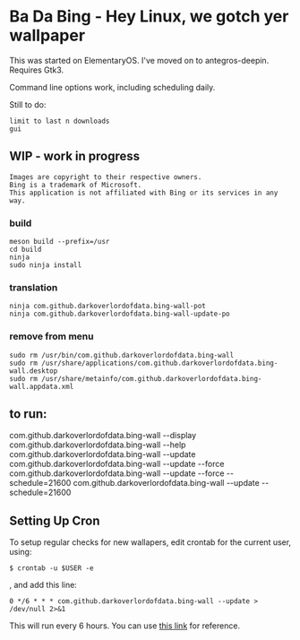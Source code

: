 # Ba Da Bing - Hey Linux, we gotch yer wallpaper

This was started on ElementaryOS. I've moved on to antegros-deepin. 
Requires Gtk3.

Command line options work, including scheduling daily.

Still to do:

    limit to last n downloads
    gui


## WIP - work in progress

    Images are copyright to their respective owners. 
    Bing is a trademark of Microsoft. 
    This application is not affiliated with Bing or its services in any way.

### build

    meson build --prefix=/usr
    cd build
    ninja
    sudo ninja install

### translation

    ninja com.github.darkoverlordofdata.bing-wall-pot
    ninja com.github.darkoverlordofdata.bing-wall-update-po

### remove from menu

    sudo rm /usr/bin/com.github.darkoverlordofdata.bing-wall
    sudo rm /usr/share/applications/com.github.darkoverlordofdata.bing-wall.desktop
    sudo rm /usr/share/metainfo/com.github.darkoverlordofdata.bing-wall.appdata.xml



## to run:
com.github.darkoverlordofdata.bing-wall --display
com.github.darkoverlordofdata.bing-wall --help
com.github.darkoverlordofdata.bing-wall --update
com.github.darkoverlordofdata.bing-wall --update --force
com.github.darkoverlordofdata.bing-wall --update --force --schedule=21600
com.github.darkoverlordofdata.bing-wall --update --schedule=21600

## Setting Up Cron
To setup regular checks for new wallapers, edit crontab for the current user, using:

    $ crontab -u $USER -e

, and add this line:

    0 */6 * * * com.github.darkoverlordofdata.bing-wall --update > /dev/null 2>&1

This will run every 6 hours. You can use [this link](http://www.crontab-generator.org/) for reference.

